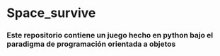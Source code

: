 # Space_survive

### Este repositorio contiene un juego hecho en python bajo el paradigma de programación orientada a objetos